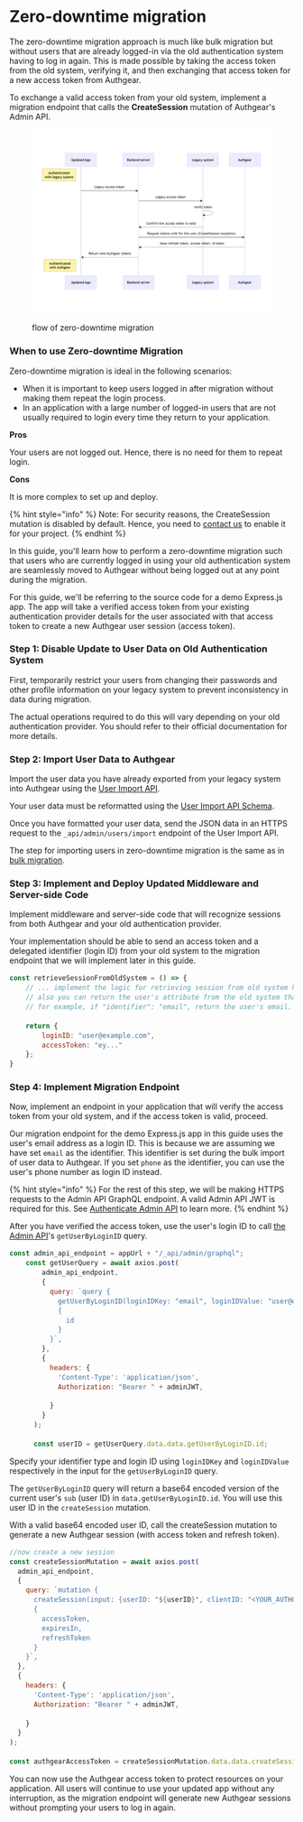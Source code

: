 # Zero-downtime migration

The zero-downtime migration approach is much like bulk migration but without users that are already logged-in via the old authentication system having to log in again. This is made possible by taking the access token from the old system, verifying it, and then exchanging that access token for a new access token from Authgear.

To exchange a valid access token from your old system, implement a migration endpoint that calls the **CreateSession** mutation of Authgear's Admin API.

<figure><img src="../.gitbook/assets/authgear-zero-dt-migration.png" alt=""><figcaption><p>flow of zero-downtime migration</p></figcaption></figure>

### When to use Zero-downtime Migration

Zero-downtime migration is ideal in the following scenarios:

* When it is important to keep users logged in after migration without making them repeat the login process.
* In an application with a large number of logged-in users that are not usually required to login every time they return to your application.

**Pros**

Your users are not logged out. Hence, there is no need for them to repeat login.

**Cons**

It is more complex to set up and deploy.

{% hint style="info" %}
Note: For security reasons, the CreateSession mutation is disabled by default. Hence, you need to [contact us](https://www.authgear.com/schedule-demo) to enable it for your project.&#x20;
{% endhint %}

In this guide, you'll learn how to perform a zero-downtime migration such that users who are currently logged in using your old authentication system are seamlessly moved to Authgear without being logged out at any point during the migration.

For this guide, we'll be referring to the source code for a demo Express.js app. The app will take a verified access token from your existing authentication provider details for the user associated with that access token to create a new Authgear user session (access token).&#x20;

### Step 1: Disable Update to User Data on Old Authentication System

First, temporarily restrict your users from changing their passwords and other profile information on your legacy system to prevent inconsistency in data during migration.

The actual operations required to do this will vary depending on your old authentication provider. You should refer to their official documentation for more details.

### Step 2: Import User Data to Authgear

Import the user data you have already exported from your legacy system into Authgear using the [User Import API](../reference/apis/user-import-api.md).

Your user data must be reformatted using the [User Import API Schema](../reference/apis/user-import-api.md#input-format).

Once you have formatted your user data, send the JSON data in an HTTPS request to the `_api/admin/users/import` endpoint of the User Import API.

The step for importing users in zero-downtime migration is the same as in [bulk migration](bulk-migration.md).

### Step 3: Implement and Deploy Updated Middleware and Server-side Code

Implement middleware and server-side code that will recognize sessions from both Authgear and your old authentication provider.

Your implementation should be able to send an access token and a delegated identifier (login ID) from your old system to the migration endpoint that we will implement later in this guide.

```javascript
const retrieveSessionFromOldSystem = () => {
    // ... implement the logic for retrieving session from old system here.
    // also you can return the user's attribute from the old system that was used as identifier in your import.
    // for example, if "identifier": "email", return the user's email. this will be used as loginID to retrieve the user's ID from Authgear

    return {
        loginID: "user@example.com",
        accessToken: "ey..."
    };
}
```

### &#x20;Step 4: Implement Migration Endpoint

Now, implement an endpoint in your application that will verify the access token from your old system, and if the access token is valid, proceed.

Our migration endpoint for the demo Express.js app in this guide uses the user's email address as a login ID. This is because we are assuming we have set `email` as the identifier. This identifier is set during the bulk import of user data to Authgear. If you set `phone` as the identifier, you can use the user's phone number as login ID instead.

{% hint style="info" %}
For the rest of this step, we will be making HTTPS requests to the Admin API GraphQL endpoint. A valid Admin API JWT is required for this. See [Authenticate Admin API](../reference/apis/admin-api/authentication-and-security.md) to learn more.
{% endhint %}

After you have verified the access token, use the user's login ID to call [the Admin API](../reference/apis/admin-api/)'s `getUserByLoginID` query.

```javascript
const admin_api_endpoint = appUrl + "/_api/admin/graphql";
    const getUserQuery = await axios.post(
        admin_api_endpoint,
        {
          query: `query {
            getUserByLoginID(loginIDKey: "email", loginIDValue: "user@example.com")
            {
              id
            }
          }`,
        },
        {
          headers: {
            'Content-Type': 'application/json',
            Authorization: "Bearer " + adminJWT,

          }  
        }
      );

      const userID = getUserQuery.data.data.getUserByLoginID.id;

```

Specify your identifier type and login ID using `loginIDKey` and `loginIDValue` respectively in the input for the `getUserByLoginID` query.&#x20;

The `getUserByLoginID` query will return a base64 encoded version of the current user's `sub` (user ID) in `data.getUserByLoginID.id`. You will use this user ID in the `createSession` mutation.

With a valid base64 encoded user ID, call the createSession mutation to generate a new Authgear session (with access token and refresh token).

```javascript
//now create a new session
const createSessionMutation = await axios.post(
  admin_api_endpoint,
  {
    query: `mutation {
      createSession(input: {userID: "${userID}", clientID: "<YOUR_AUTHGEAR_CLIENT_ID>"})
      {
        accessToken,
        expiresIn,
        refreshToken
      }
    }`,
  },
  {
    headers: {
      'Content-Type': 'application/json',
      Authorization: "Bearer " + adminJWT,

    }  
  }
);

const authgearAccessToken = createSessionMutation.data.data.createSession.accessToken;
```

You can now use the Authgear access token to protect resources on your application. All users will continue to use your updated app without any interruption, as the migration endpoint will generate new Authgear sessions without prompting your users to log in again. &#x20;
